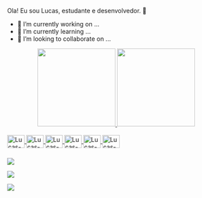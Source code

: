Ola! Eu sou Lucas, estudante e desenvolvedor. 👋


- 🔭 I’m currently working on ...
- 🌱 I’m currently learning ...
- 👯 I’m looking to collaborate on ...


<div align="center">
  <a href="https://github.com/LucasChrystian">
  <img height="180em" src="https://github-readme-stats.vercel.app/api?username=LucasChrystian&show_icons=true&theme=dark&include_all_commits=true&count_private=true"/>
  <img height="180em" src="https://github-readme-stats.vercel.app/api/top-langs/?username=LucasChrystian&layout=compact&langs_count=7&theme=dracula"/>
</div>


<div style="display: inline_block"><br>
  <img align="center" alt="Lucas-Js" height="30" width="40" src="https://java-original-wordmark.svg">
  <img align="center" alt="Lucas-Ts" height="30" width="40" src="https://raw.githubusercontent.com/devicons/devicon/master/icons/typescript/typescript-plain .svg">
  <img align="center" alt="Lucas-React" height="30" width="40" src="https://raw.githubusercontent.com/devicons/devicon/master/icons/react/react-original .svg">
  <img align="center" alt="Lucas-HTML" height="30" width="40" src="https://raw.githubusercontent.com/devicons/devicon/master/icons/html5/html5-original .svg">
  <img align="center" alt="Lucas-CSS" height="30" width="40" src="https://raw.githubusercontent.com/devicons/devicon/master/icons/css3/css3-original .svg">
  <img align="center" alt="Lucas-Python" height="30" width="40" src="https://raw.githubusercontent.com/devicons/devicon/master/icons/python/python-original .svg">

</div>

###
  
  <div>
  <a href="https://www.instagram.com/luscachryst/" target="_blank"><img src="https://img.shields.io/badge/-Instagram-%23E4405F?style=for-the- badge&logo=instagram&logoColor=white" target="_blank"></a>
 	
<a href="https://discord.com/channels/1003104465534062663/1003104466188390531" target="_blank"><img src="https://img.shields.io/badge/Discord-7289DA?style=for-the-badge&logo= discord&logoColor=white" target="_blank"></a>

<a href="https://www.linkedin.com/in/lucas-chrystian-8648a3201/" target="_blank"><img src="https://img.shields.io/badge/LinkedIn-0077B5?style=for-the-badge&logo=linkedin&logoColor=white"></a>
   
  </div>
